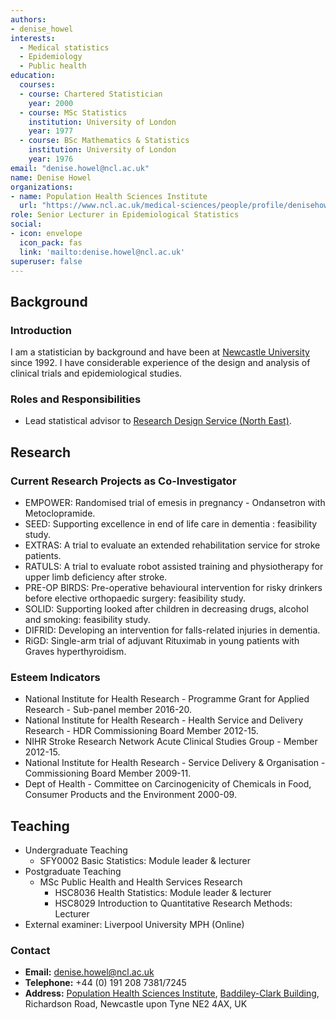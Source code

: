 ```yaml
---
authors:
- denise_howel
interests:
  - Medical statistics
  - Epidemiology
  - Public health
education:
  courses:
  - course: Chartered Statistician
    year: 2000
  - course: MSc Statistics
    institution: University of London
    year: 1977
  - course: BSc Mathematics & Statistics
    institution: University of London
    year: 1976
email: "denise.howel@ncl.ac.uk"
name: Denise Howel
organizations:
- name: Population Health Sciences Institute
  url: "https://www.ncl.ac.uk/medical-sciences/people/profile/denisehowel.html"
role: Senior Lecturer in Epidemiological Statistics
social:
- icon: envelope
  icon_pack: fas
  link: 'mailto:denise.howel@ncl.ac.uk'
superuser: false
---
```


## Background

### Introduction

I am a statistician by background and have been at [Newcastle University](https://www.ncl.ac.uk/) since 1992.
I have considerable experience of the design and analysis of clinical trials and epidemiological studies. 

### Roles and Responsibilities

- Lead statistical advisor to [Research Design Service (North East)](https://rds-ne.nihr.ac.uk/).

## Research

### Current Research Projects as Co-Investigator

- EMPOWER: Randomised trial of emesis in pregnancy - Ondansetron with Metoclopramide.
- SEED: Supporting excellence in end of life care in dementia : feasibility study.
- EXTRAS: A trial to evaluate an extended rehabilitation service for stroke patients.
- RATULS: A trial to evaluate robot assisted training and physiotherapy for upper limb deficiency after stroke.
- PRE-OP BIRDS: Pre-operative behavioural intervention for risky drinkers before elective orthopaedic surgery: feasibility study.
- SOLID: Supporting looked after children in decreasing drugs, alcohol and smoking: feasibility study.
- DIFRID: Developing an intervention for falls-related injuries in dementia.
- RiGD: Single-arm trial of adjuvant Rituximab in young patients with Graves hyperthyroidism.

### Esteem Indicators

- National Institute for Health Research - Programme Grant for Applied Research - Sub-panel member 2016-20.
- National Institute for Health Research - Health Service and Delivery Research - HDR Commissioning Board Member 2012-15.
- NIHR Stroke Research Network Acute Clinical Studies Group - Member 2012-15.
- National Institute for Health Research - Service Delivery & Organisation - Commissioning Board Member 2009-11.
- Dept of Health - Committee on Carcinogenicity of Chemicals in Food, Consumer Products and the Environment 2000-09.

## Teaching

- Undergraduate Teaching
  - SFY0002 Basic Statistics: Module leader & lecturer
- Postgraduate Teaching
  - MSc Public Health and Health Services Research
    - HSC8036 Health Statistics: Module leader & lecturer
    - HSC8029 Introduction to Quantitative Research Methods: Lecturer
- External examiner: Liverpool University MPH (Online)

### Contact

- __Email:__ [denise.howel@ncl.ac.uk](mailto:denise.howel@ncl.ac.uk)
- __Telephone:__ +44 (0) 191 208 7381/7245
- __Address:__ [Population Health Sciences Institute](https://www.ncl.ac.uk/medical-sciences/research/institutes/health-sciences/), [Baddiley-Clark Building](https://www.ncl.ac.uk/tour/academic/baddiley-clark/), Richardson Road, Newcastle upon Tyne NE2 4AX, UK
